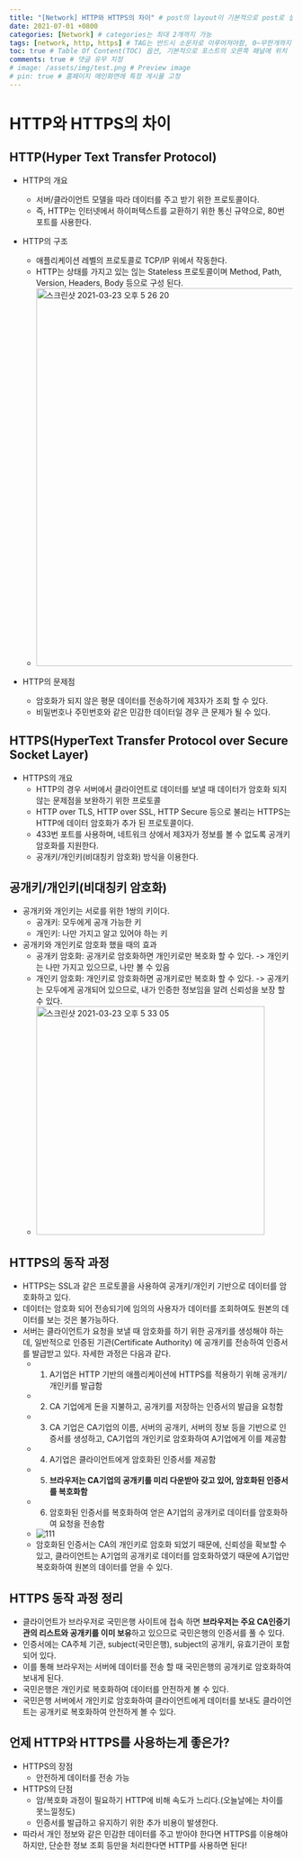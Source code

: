 ```yaml
---
title: "[Network] HTTP와 HTTPS의 차이" # post의 layout이 기본적으로 post로 설정되어있어서 Front Matter에 따로 layout변수를 만들어 주지 않아도 됨
date: 2021-07-01 +0800
categories: [Network] # categories는 최대 2개까지 가능
tags: [network, http, https] # TAG는 반드시 소문자로 이루어져야함, 0~무한개까지 지정 가능
toc: true # Table Of Content(TOC) 옵션, 기본적으로 포스트의 오른쪽 패널에 위치
comments: true # 댓글 유무 지정
# image: /assets/img/test.png # Preview image
# pin: true # 홈페이지 메인화면에 특정 게시물 고정
---
```


# HTTP와 HTTPS의 차이
## HTTP(Hyper Text Transfer Protocol)
- HTTP의 개요
    - 서버/클라이언트 모델을 따라 데이터를 주고 받기 위한 프로토콜이다.
    - 즉, HTTP는 인터넷에서 하이퍼텍스트를 교환하기 위한 통신 규약으로, 80번 포트를 사용한다.
- HTTP의 구조
    - 애플리케이션 레벨의 프로토콜로 TCP/IP 위에서 작동한다.
    - HTTP는 상태를 가지고 있는 읺는 Stateless 프로토콜이며 Method, Path, Version, Headers, Body 등으로 구성 된다.
    - <img width="671" alt="스크린샷 2021-03-23 오후 5 26 20" src="https://user-images.githubusercontent.com/44339530/112115754-e2eaf300-8bfc-11eb-9980-cba8ec34e582.png"><br>

- HTTP의 문제점
    - 암호화가 되지 않은 평문 데이터를 전송하기에 제3자가 조회 할 수 있다.
    - 비밀번호나 주민번호와 같은 민감한 데이터일 경우 큰 문제가 될 수 있다.

## HTTPS(HyperText Transfer Protocol over Secure Socket Layer)
- HTTPS의 개요
    - HTTP의 경우 서버에서 클라이언트로 데이터를 보낼 때 데이터가 암호화 되지 않는 문제점을 보완하기 위한 프로토콜
    - HTTP over TLS, HTTP over SSL, HTTP Secure 등으로 불리는 HTTPS는 HTTP에 데이터 암호화가 추가 된 프로토콜이다.
    - 433번 포트를 사용하며, 네트워크 상에서 제3자가 정보를 볼 수 없도록 공개키 암호화를 지원한다.
    - 공개키/개인키(비대칭키 암호화) 방식을 이용한다.

## 공개키/개인키(비대칭키 암호화)
- 공개키와 개인키는 서로를 위한 1쌍의 키이다.
    - 공개키: 모두에게 공개 가능한 키
    - 개인키: 나만 가지고 알고 있어야 하는 키
- 공개키와 개인키로 암호화 했을 때의 효과
    - 공개키 암호화: 공개키로 암호화하면 개인키로만 복호화 할 수 있다. -> 개인키는 나만 가지고 있으므로, 나만 볼 수 있음
    - 개인키 암호화: 개인키로 암호화하면 공개키로만 복호화 할 수 있다. -> 공개키는 모두에게 공개되어 있으므로, 내가 인증한 정보임을 알려 신뢰성을 보장 할 수 있다.
    - <img width="406" alt="스크린샷 2021-03-23 오후 5 33 05" src="https://user-images.githubusercontent.com/44339530/112116647-d4510b80-8bfd-11eb-8426-1619cba274ee.png"><br>

## HTTPS의 동작 과정
 - HTTPS는 SSL과 같은 프로토콜을 사용하여 공개키/개인키 기반으로 데이터를 암호화하고 있다.
 - 데이터는 암호화 되어 전송되기에 임의의 사용자가 데이터를 조회하여도 원본의 데이터를 보는 것은 불가능하다.
 - 서버는 클라이언트가 요청을 보낼 때 암호화를 하기 위한 공개키를 생성해야 하는데, 일반적으로 인증된 기관(Certificate Authority) 에 공개키를 전송하여 인증서를 발급받고 있다. 자세한 과정은 다음과 같다.
    - 1) A기업은 HTTP 기반의 애플리케이션에 HTTPS를 적용하기 위해 공개키/개인키를 발급함
    - 2) CA 기업에게 돈을 지불하고, 공개키를 저장하는 인증서의 발급을 요청함
    - 3) CA 기업은 CA기업의 이름, 서버의 공개키, 서버의 정보 등을 기반으로 인증서를 생성하고, CA기업의 개인키로 암호화하여 A기업에게 이를 제공함
    - 4) A기업은 클라이언트에게 암호화된 인증서를 제공함
    - 5) <b>브라우저는 CA기업의 공개키를 미리 다운받아 갖고 있어, 암호화된 인증서를 복호화함</b>
    - 6) 암호화된 인증서를 복호화하여 얻은 A기업의 공개키로 데이터를 암호화하여 요청을 전송함
    - ![111](https://user-images.githubusercontent.com/44339530/112117375-a5876500-8bfe-11eb-94c0-a22956471037.png)<br>
    - 암호화된 인증서는 CA의 개인키로 암호화 되었기 때문에, 신뢰성을 확보할 수 있고, 클라이언트는 A기업의 공개키로 데이터를 암호화하였기 때문에 A기업만 복호화하여 원본의 데이터를 얻을 수 있다.

## HTTPS 동작 과정 정리
- 클라이언트가 브라우저로 국민은행 사이트에 접속 하면 <b>브라우저는 주요 CA인증기관의 리스트와 공개키를 이미 보유</b>하고 있으므로 국민은행의 인증서를 풀 수 있다.
- 인증서에는 CA주체 기관, subject(국민은행), subject의 공개키, 유효기관이 포함되어 있다.
- 이를 통해 브라우저는 서버에 데이터를 전송 할 때 국민은행의 공개키로 암호화하여 보내게 된다.
- 국민은행은 개인키로 복호화하여 데이터를 안전하게 볼 수 있다.
- 국민은행 서버에서 개인키로 암호화하여 클라이언트에게 데이터를 보내도 클라이언트는 공개키로 복호화하여 안전하게 볼 수 있다.

## 언제 HTTP와 HTTPS를 사용하는게 좋은가?
- HTTPS의 장점
    - 안전하게 데이터를 전송 가능
- HTTPS의 단점
    - 암/복호화 과정이 필요하기 HTTP에 비해 속도가 느리다.(오늘날에는 차이를 못느낄정도)
    - 인증서를 발급하고 유지하기 위한 추가 비용이 발생한다.
- 따라서 개인 정보와 같은 민감한 데이터를 주고 받아야 한다면 HTTPS를 이용해야 하지만, 단순한 정보 조회 등만을 처리한다면 HTTP를 사용하면 된다!
